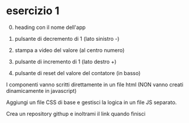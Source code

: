 # esercizio 1

0) heading con il nome dell'app

1) pulsante di decremento di 1 (lato sinistro -)

2) stampa a video del valore (al centro numero)

3) pulsante di incremento di 1 (lato destro +)

3) pulsante di reset del valore del contatore (in basso)

 

I componenti vanno scritti direttamente in un file html (NON vanno creati dinamicamente in javascript)

Aggiungi un file CSS di base e gestisci la logica in un file JS separato.

Crea un repository githup e inoltrami il link quando finisci